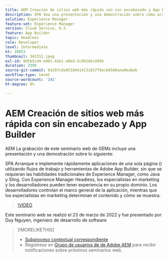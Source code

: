 ```yaml
---
title: AEM Creación de sitios web más rápida con sin encabezado y App Builder
description: SPA Vea una presentación y una demostración sobre cómo arrancar e implementar rápidamente la aplicación de una sola página () mediante los flujos de trabajo y las herramientas de Adobe App Builder.
solution: Experience Manager
feature-set: Experience Manager
version: Cloud Service, 6.5
feature: App Builder
topic: Headless
role: Developer
level: Intermediate
kt: 10053
thumbnail: 341311.jpeg
exl-id: 9d5b5cd4-e401-43e1-a9ed-2c992decd45b
duration: 3399
source-git-commit: 9a297cda953d4414131657f9ac84580aea0eabeb
workflow-type: tm+mt
source-wordcount: '141'
ht-degree: 0%

---
```


# AEM Creación de sitios web más rápida con sin encabezado y App Builder

AEM La grabación de este seminario web de GEMs incluye una presentación y una demostración sobre lo siguiente:

SPA Arranque e implemente rápidamente aplicaciones de una sola página () utilizando flujos de trabajo y herramientas de Adobe App Builder, sin que se requieran las habilidades tradicionales de Experience Manager, como Java y Sling. Con Experience Manager Headless, los especialistas en marketing y los desarrolladores pueden tener experiencia en su propio dominio. Los desarrolladores controlan el marco general de la aplicación, mientras que los especialistas en marketing determinan el contenido y cómo se muestra.

>[!VIDEO](https://video.tv.adobe.com/v/341311/?quality=12&learn=on)

Este seminario web se realizó el 23 de marzo de 2022 y fue presentado por Duy Nguyen, ingeniero de desarrollo de software

>[!MORELIKETHIS]
>
>* [Subproceso contextual correspondiente](https://adobe.ly/3LkSWdm)
>* Regístrese en [Grupo de usuarios de de Adobe AEM](https://aem-augs.adobe.com/) para recibir notificaciones sobre próximos seminarios web.


<!-- >>* [Corresponding Adobe Experience Manager User Group Event page](https://aem-augs.adobe.com/details/adobe-experience-manager-aem-learning-chapter-presents-aem-gems-build-sites-faster-with-aem-headless-and-app-builder/) -->

